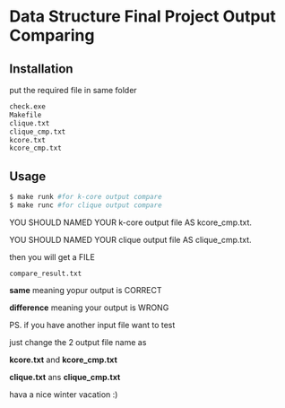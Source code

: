 # Data Structure Final Project Output Comparing
## Installation

put the required file in same folder
```bash
check.exe
Makefile
clique.txt
clique_cmp.txt
kcore.txt
kcore_cmp.txt
```
## Usage

```bash
$ make runk #for k-core output compare
$ make runc #for clique output compare
```
YOU SHOULD NAMED YOUR k-core output file AS kcore_cmp.txt.

YOU SHOULD NAMED YOUR clique output file AS clique_cmp.txt.

then you will get a FILE

``` file
compare_result.txt
```

**same** meaning yopur output is CORRECT

**difference** meaning your output is WRONG

PS.
if you have another input file want to test

just change the 2 output file name as 

**kcore.txt** and **kcore_cmp.txt**

**clique.txt** ans **clique_cmp.txt**

hava a nice winter vacation :)
